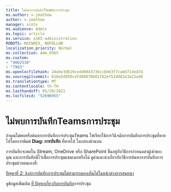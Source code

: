 ```yaml
---
title: ไม่พบการบันทึกTeamsการประชุม
ms.author: v-jmathew
author: v-jmathew
manager: scotv
ms.audience: Admin
ms.topic: article
ms.service: o365-administration
ROBOTS: NOINDEX, NOFOLLOW
localization_priority: Normal
ms.collection: Adm_O365
ms.custom:
- "9002530"
- "7963"
ms.openlocfilehash: 24ebe3d619ce4d0043736ccbb63f7ca8d71ded74
ms.sourcegitcommit: 610a5d950cdf488870601762ef52d881e3e22a48
ms.translationtype: MT
ms.contentlocale: th-TH
ms.lasthandoff: 05/28/2021
ms.locfileid: "52696955"
---
```

# <a name="cant-find-the-teams-meeting-recording"></a>ไม่พบการบันทึกTeamsการประชุม

ถ้าคุณไม่พบหรือค้นหาการบันทึกการประชุมTeams ให้เรียกใช้การวินิจฉัยการบันทึกการประชุมที่หายไปโดยการพิมพ์ **Diag: การบันทึก** ที่หายไป ในกล่องด้านบน 

การบันทึกจะพบใน Stream, OneDrive หรือ SharePoint ขึ้นอยู่กับวิธีการกําหนดค่าผู้เช่าของคุณ และการบันทึกมีไว้เพื่อการประชุมแชนเนลหรือไม่ ดูคําแนะนําเกี่ยวกับวิธีการค้นหาการบันทึกการประชุมด้วยตนเองที่: 

[ปัญหาที่ 2: ลิงก์การบันทึกการประชุมไม่สามารถมองเห็นได้ในหน้าต่างการสนทนา](/microsoftteams/troubleshoot/meetings/troubleshoot-meeting-recording-issues#issue-2-the-meeting-recording-link-isnt-visible-in-a-chat-window)

ดูข้อมูลเพิ่มเติม [ที่ ปัญหาเกี่ยวกับการบันทึก](/microsoftteams/troubleshoot/meetings/troubleshoot-meeting-recording-issues)การประชุม
